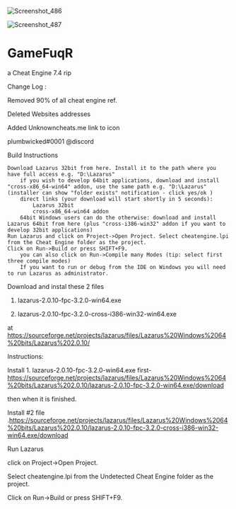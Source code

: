 ![Screenshot_486](https://user-images.githubusercontent.com/62859332/160262724-6697532e-e475-43bf-a0a3-141c388b78bb.png)

![Screenshot_487](https://user-images.githubusercontent.com/62859332/160262831-27dcc3cb-3586-4781-ad00-02ce2cca79e7.png)

# GameFuqR
a Cheat Engine 7.4 rip


Change Log : 


Removed 90% of all cheat engine ref.

Deleted Websites addresses

Added Unknowncheats.me link to icon

plumbwicked#0001 @discord


Build Instructions

    Download Lazarus 32bit from here. Install it to the path where you have full access e.g. "D:\Lazarus"
        if you wish to develop 64bit applications, download and install "cross-x86_64-win64" addon, use the same path e.g. "D:\Lazarus" (installer can show "folder exists" notification - click yes/ok )
        direct links (your download will start shortly in 5 seconds):
            Lazarus 32bit
            cross-x86_64-win64 addon
        64bit Windows users can do the otherwise: download and install Lazarus 64bit from here (plus "cross-i386-win32" addon if you want to develop 32bit applications)
    Run Lazarus and click on Project->Open Project. Select cheatengine.lpi from the Cheat Engine folder as the project.
    Click on Run->Build or press SHIFT+F9.
        you can also click on Run->Compile many Modes (tip: select first three compile modes)
        If you want to run or debug from the IDE on Windows you will need to run Lazarus as administrator.

Download and instal these 2 files

1. lazarus-2.0.10-fpc-3.2.0-win64.exe

2. lazarus-2.0.10-fpc-3.2.0-cross-i386-win32-win64.exe


at https://sourceforge.net/projects/lazarus/files/Lazarus%20Windows%2064%20bits/Lazarus%202.0.10/

Instructions:

Install 1. lazarus-2.0.10-fpc-3.2.0-win64.exe first-https://sourceforge.net/projects/lazarus/files/Lazarus%20Windows%2064%20bits/Lazarus%202.0.10/lazarus-2.0.10-fpc-3.2.0-win64.exe/download 

then when it is finished.

Install #2 file .https://sourceforge.net/projects/lazarus/files/Lazarus%20Windows%2064%20bits/Lazarus%202.0.10/lazarus-2.0.10-fpc-3.2.0-cross-i386-win32-win64.exe/download


 Run Lazarus 
 
 click on Project->Open Project. 
 
 Select cheatengine.lpi from the Undetected Cheat Engine folder as the project.
 
 Click on Run->Build or press SHIFT+F9.
